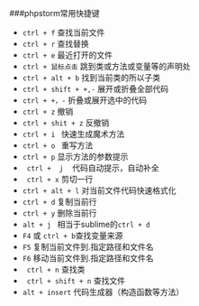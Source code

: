 ###phpstorm常用快捷键

- `ctrl + f` 查找当前文件
- `ctrl + r` 查找替换
- `ctrl + e` 最近打开的文件
- `ctrl + 鼠标点击` 跳到类或方法或变量等的声明处
- `ctrl + alt + b` 找到当前类的所以子类
- `ctrl + shift + +,-` 展开或折叠全部代码
- `ctrl + +，-` 折叠或展开选中的代码
- `ctrl + z` 撤销
- `ctrl + shit + z` 反撤销
- `ctrl + i `  快速生成魔术方法
- `ctrl + o `  重写方法
- ` ctrl + p ` 显示方法的参数提示
- ` ctrl +　ｊ`　代码自动提示，自动补全
- ` ctrl + x` 剪切一行
- `ctrl + alt + l` 对当前文件代码快速格式化
- `ctrl + d` 复制当前行
- `ctrl + y` 删除当前行
- `alt + j ` 相当于sublime的`ctrl + d`
- ` F4 ` 或 ` ctrl + b `查找变量来源
- ` F5 ` 复制当前文件到.指定路径和文件名
- ` F6 ` 移动当前文件到.指定路径和文件名
- ` ctrl + n` 查找类
- ` ctrl + shift + n` 查找文件
- ` alt + insert ` 代码生成器（构造函数等方法）